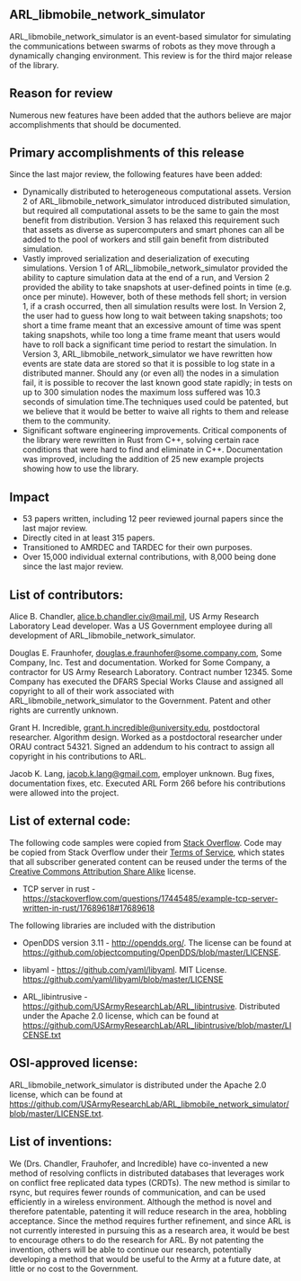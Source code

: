 ARL_libmobile_network_simulator
-------------------------------

ARL_libmobile_network_simulator is an event-based simulator for simulating the
communications between swarms of robots as they move through a dynamically
changing environment.  This review is for the third major release of the
library.

Reason for review
-----------------

Numerous new features have been added that the authors believe are major
accomplishments that should be documented.

Primary accomplishments of this release
---------------------------------------

Since the last major review, the following features have been added:

* Dynamically distributed to heterogeneous computational assets. Version 2 of
  ARL_libmobile_network_simulator introduced distributed  simulation, but
  required all computational assets to be the same to gain the most benefit
  from distribution.  Version 3 has relaxed this requirement such that assets
  as diverse as supercomputers and smart phones can all be added to the pool
  of workers and still gain benefit from distributed simulation.
* Vastly improved serialization and deserialization of executing  simulations.
  Version 1 of ARL_libmobile_network_simulator provided the ability to capture
  simulation data at the end of a run, and Version 2 provided the ability to
  take snapshots at user-defined points in time (e.g. once per minute).
  However, both of these methods fell short; in version 1, if a crash
  occurred, then all simulation results were lost. In Version 2, the user had
  to guess how long to wait between taking snapshots; too short a time frame
  meant that an excessive amount of time was spent taking snapshots, while too
  long a time frame meant that users would have to roll back a significant
  time period to restart the simulation. In Version 3,
  ARL_libmobile_network_simulator we have rewritten how events are state data
  are stored so that it is possible to log state in a distributed manner.
  Should any (or even all) the nodes in a simulation fail, it is possible to
  recover the last known good state rapidly; in tests on up to 300 simulation
  nodes the maximum loss suffered was 10.3 seconds of simulation time.The
  techniques used could be patented, but we believe that it would be better to
  waive all rights to them and release them to the community.
* Significant software engineering improvements.  Critical components of the
  library were rewritten in Rust from C++, solving certain race conditions
  that were hard to find and eliminate in C++.  Documentation was improved,
  including the addition of 25 new example projects showing how to use the
  library.

Impact
------

* 53 papers written, including 12 peer reviewed journal papers since the last
  major review.
* Directly cited in at least 315 papers.
* Transitioned to AMRDEC and TARDEC for their own purposes.
* Over 15,000 individual external contributions, with 8,000 being done since
  the last major review.

List of contributors:
---------------------

Alice B. Chandler, alice.b.chandler.civ@mail.mil, US Army Research Laboratory
    Lead developer.  Was a US Government employee during all development of
    ARL_libmobile_network_simulator.

Douglas E. Fraunhofer, douglas.e.fraunhofer@some.company.com, Some Company, Inc.
    Test and documentation.  Worked for Some Company, a contractor for US
    Army Research Laboratory.  Contract number 12345.  Some Company has
    executed the DFARS Special Works Clause and assigned all copyright to all
    of their work associated with ARL_libmobile_network_simulator to the
    Government.  Patent and other rights are currently unknown.

Grant H. Incredible, grant.h.incredible@university.edu, postdoctoral researcher.
    Algorithm design.  Worked as a postdoctoral researcher under ORAU
    contract 54321.  Signed an addendum to his contract to assign all
    copyright in his contributions to ARL.

Jacob K. Lang, jacob.k.lang@gmail.com, employer unknown.  Bug fixes,
    documentation fixes, etc. Executed ARL Form 266 before his contributions
    were allowed into the project.

List of external code:
----------------------

The following code samples were copied from
[Stack Overflow](https://stackoverflow.com/).  Code may be copied from
Stack Overflow under their
[Terms of Service](https://stackexchange.com/legal/terms-of-service), which
states that all subscriber generated content can be reused under the terms of
the [Creative Commons Attribution Share Alike](https://creativecommons.org/licenses/by-sa/3.0/)
license.

* TCP server in rust -
  https://stackoverflow.com/questions/17445485/example-tcp-server-written-in-rust/17689618#17689618

The following libraries are included with the distribution

* OpenDDS version 3.11 - http://opendds.org/. The license can be found at
  https://github.com/objectcomputing/OpenDDS/blob/master/LICENSE.

* libyaml - https://github.com/yaml/libyaml.  MIT License.
  https://github.com/yaml/libyaml/blob/master/LICENSE

* ARL_libintrusive - https://github.com/USArmyResearchLab/ARL_libintrusive.
  Distributed under the Apache 2.0 license, which can be found at
  https://github.com/USArmyResearchLab/ARL_libintrusive/blob/master/LICENSE.txt


OSI-approved license:
---------------------

ARL_libmobile_network_simulator is distributed under the Apache 2.0 license,
which can be found at
https://github.com/USArmyResearchLab/ARL_libmobile_network_simulator/blob/master/LICENSE.txt.

List of inventions:
-------------------

We (Drs. Chandler, Frauhofer, and Incredible) have co-invented a new method of
resolving conflicts in distributed databases that leverages work on conflict
free replicated data types (CRDTs).  The new method is similar to rsync, but
requires fewer rounds of communication, and can be used efficiently in a
wireless environment.  Although the method is novel and therefore patentable,
patenting it will reduce research in the area, hobbling acceptance.  Since the
method requires further refinement, and since ARL is not currently interested
in pursuing this as a research area, it would be best to encourage others to
do the research for ARL.  By not patenting the invention, others will be able
to continue our research, potentially developing a method that would be useful
to the Army at a future date, at little or no cost to the Government.
